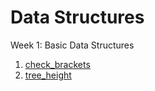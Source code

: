 # Data Structures

Week 1: Basic Data Structures  <br />
1. [check_brackets](https://github.com/biz-whitney/Coursera-Data-Structures-and-Algorithms-Specialization-/blob/master/Data%20Structures%20/Week1_basic_data_structures/check_brackets.java) <br />
1. [tree_height](https://github.com/biz-whitney/Coursera-Data-Structures-and-Algorithms-Specialization-/blob/master/Data%20Structures%20/Week1_basic_data_structures/tree_height.py) 

